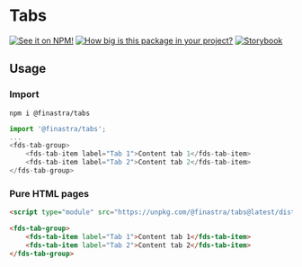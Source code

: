 # Tabs

[![See it on NPM!](https://img.shields.io/npm/v/@finastra/tabs?style=for-the-badge)](https://www.npmjs.com/package/@finastra/tabs)
[![How big is this package in your project?](https://img.shields.io/bundlephobia/minzip/@finastra/tabs?style=for-the-badge)](https://bundlephobia.com/result?p=@finastra/tabs')
[![Storybook](https://shields.io/badge/-Play%20with%20this%20web%20component-2a0481?logo=storybook&style=for-the-badge)](https://finastra.github.io/finastra-design-system/?path=/story/components-tabs--default)

## Usage

### Import

```
npm i @finastra/tabs
```

```ts
import '@finastra/tabs';
...
<fds-tab-group>
    <fds-tab-item label="Tab 1">Content tab 1</fds-tab-item>
    <fds-tab-item label="Tab 2">Content tab 2</fds-tab-item>
</fds-tab-group>
```

### Pure HTML pages

```html
<script type="module" src="https://unpkg.com/@finastra/tabs@latest/dist/src/index.js?module"></script>

<fds-tab-group>
    <fds-tab-item label="Tab 1">Content tab 1</fds-tab-item>
    <fds-tab-item label="Tab 2">Content tab 2</fds-tab-item>
</fds-tab-group>
```
